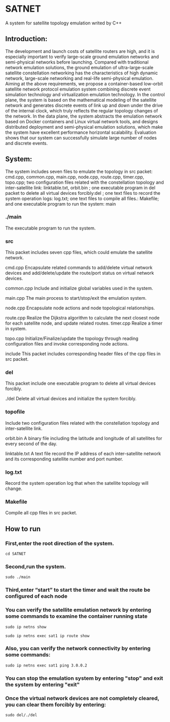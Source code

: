 # SATNET
A system for satellite topology emulation writed by C++

## Introduction:
The development and launch costs of satellite routers are high, and it is especially important to verify large-scale ground emulation networks and semi-physical networks before launching. Compared with traditional network emulation solutions, the ground emulation of ultra-large-scale satellite constellation networking has the characteristics of high dynamic network, large-scale networking and real-life semi-physical emulation. Aiming at the above requirements, we propose a container-based low-orbit satellite network protocol emulation system combining discrete event simulation technology and virtualization emulation technology. In the control plane, the system is based on the mathematical modeling of the satellite network and generates discrete events of link up and down under the drive of the internal clock, which truly reflects the regular topology changes of the network. In the data plane, the system abstracts the emulation network based on Docker containers and Linux virtual network tools, and designs distributed deployment and semi-physical emulation solutions, which make the system have excellent performance horizontal scalability. Evaluation shows that our system can successfully simulate large number of nodes and discrete events.

## System:
The system includes seven files to emulate the topology in src packet: cmd.cpp, common.cpp, main.cpp, node.cpp, route.cpp, timer.cpp, topo.cpp; two configuration files related with the constellation topology and inter-satellite link: linktable.txt, orbit.bin ; one executable program in del packet to delete all virtual devices forcibly:del ; one text files to record the system operation logs: log.txt; one text files to compile all files.: Makefile; and one executable program to run the system: main

### ./main
The executable program to run the system.

### src
This packet includes seven cpp files, which could emulate the satellite network.

cmd.cpp
Encapsulate related commands to add/delete virtual network devices and add/delete/update the route/port status on virtual network devices.

common.cpp
Include and initialize global variables used in the system.

main.cpp
The main process to start/stop/exit the emulation system.

node.cpp
Encapsulate node actions and node topological relationships.

route.cpp
Realize the Dijkstra algorithm to calculate the next closest node for each satellite node, and update related routes.
timer.cpp
Realize a timer in system.

topo.cpp
Initialize/Finalize/update the topology through reading configuration files and invoke corresponding node actions.

include
This packet includes corresponding header files of the cpp files in src packet.

### del 
This packet include one executable program to delete all virtual devices forcibly.

./del 
Delete all virtual devices and initialize the system forcibly.

### topofile
Include two configuration files related with the constellation topology and inter-satellite link.

orbit.bin
A binary file including the latitude and longitude of all satellites for every second of the day.

linktable.txt
A text file record the IP address of each inter-satellite network and its corresponding satellite number and port number.

### log.txt
Record the system operation log that when the satellite topology will change.

### Makefile
Compile all cpp files in src packet.

## How to run
### First,enter the root direction of the system.
```
cd SATNET
```
### Second,run the system.
```
sudo ./main
```
### Third,enter “start” to start the timer and wait the route be configured of each node 

### You can verify the satellite emulation network by entering some commands to examine the container running state
```
sudo ip netns show
```

```
sudo ip netns exec sat1 ip route show
```

### Also, you can verify the network connectivity by entering some commands:
```
sudo ip netns exec sat1 ping 3.0.0.2
```

### You can stop the emulation system by entering "stop" and exit the system by entering "exit"

### Once the virtual network devices are not completely cleared, you can clear them forcibly by entering:
```
sudo del/./del
```
